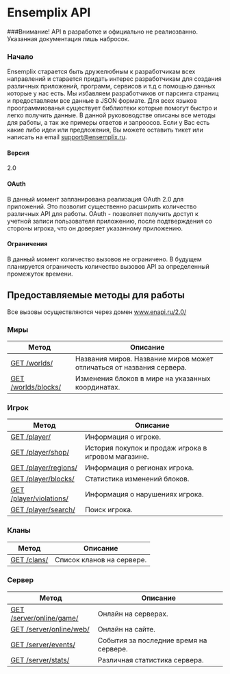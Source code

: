 Ensemplix API
==========

###Внимание! API в разработке и официально не реалиозванно. Указанная документация лишь набросок.

### Начало

Ensemplix старается быть дружелюбным к разработчикам всех направлений и старается придать интерес разработчикам для создания различных приложений, программ, сервисов и т.д с помощью
данных которые у нас есть. Мы избавляем разработчиков от парсинга страниц и предоставляем все данные в JSON формате. Для всех языков проограммиованья существует библиотеки которые помогут быстро
и легко получить данные. В данной рукововодстве описаны все методы для работы, а так же примеры ответов и запроосов. 
Если у Вас есть какие либо идеи или предложения, Вы можете оставить тикет или написать на email support@ensemplix.ru.

#### Версия
2.0

#### OAuth

В данный момент запланирована реализация OAuth 2.0 для приложений. Это позволит существенно расширить количество различных
API для работы. OAuth - позволяет получить доступ к учетной записи пользователя приложению, после подтверждения со стороны игрока,
что он доверяет указанному приложению.

#### Ограничения

В данный момент количество вызовов не ограничено. В будущем планируется ограничесть количество вызовов API за определенный
промежуток времени.

## Предоставляемые методы для работы

Все вызовы осуществляются через домен www.enapi.ru/2.0/

### Миры
| Метод | Описание |
| ----- | ----------------- |
| [GET /worlds/](worlds.md) | Названия миров. Название миров может отличаться от названия сервера. |
| [GET /worlds/blocks/](worlds.md) | Изменения блоков в мире на указанных координатах. |

### Игрок

| Метод | Описание |
| ----- | ----------------- |
| [GET /player/](player.md) | Информация о игроке. |
| [GET /player/shop/](player.md) | История покупок и продаж игрока в игровом магазине. |
| [GET /player/regions/](player.md) | Информация о регионах игрока. |
| [GET /player/blocks/](player.md) | Статистика изменений блоков. |
| [GET /player/violations/](player.md) | Информация о нарушениях игрока. |
| [GET /player/search/](player.md) | Поиск игрока. |

### Кланы
| Метод | Описание |
| ----- | ----------------- |
| [GET /clans/](clans.md) | Список кланов на сервере. |

### Сервер
| Метод | Описание |
| ----- | ----------------- |
| [GET /server/online/game/](server.md) | Онлайн на серверах. |
| [GET /server/online/web/](server.md) | Онлайн на сайте. |
| [GET /server/events/](server.md) | События за последние время на сервере. |
| [GET /server/stats/](server.md) | Различная статистика сервера. |










